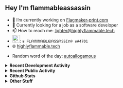 ## Hey I'm flammableassassin

- 🔭 I’m currently working on [Flagmaker-print.com](https://flagmaker-print.com)
- 🌱  Currently looking for a job as a software developer
- 📫 How to reach me: [lighter@highlyflammable.tech](mailto:lighter@highlyflammable.tech?subject=Hello)
- <img src="https://discord.com/assets/2c21aeda16de354ba5334551a883b481.png" alt="drawing" width="25"/>: `♛ ᖴᒪᗩᙏᙏᗩᙖᒪᙓᗩSSᗩSSIᑎ® ♛#4701`
- 🌐 [highlyflammable.tech](https://highlyflammable.tech)

<!--START_SECTION:randomWord-->
- Random word of the day: [autoallogamous](https://www.wordnik.com/words/autoallogamous)
<!--END_SECTION:randomWord-->

<details>
  <summary><b>Recent Development Activity</b></summary>
  Doesn't record in dev containers
    <br> 
  
  <!--START_SECTION:waka-->

```text
JavaScript                 7 hrs 59 mins   ██████████████████████▓░░   90.42 %
Docker                     17 mins         ▓░░░░░░░░░░░░░░░░░░░░░░░░   03.23 %
JSON                       16 mins         ▓░░░░░░░░░░░░░░░░░░░░░░░░   03.20 %
TypeScript                 7 mins          ▒░░░░░░░░░░░░░░░░░░░░░░░░   01.45 %
Other                      4 mins          ▒░░░░░░░░░░░░░░░░░░░░░░░░   00.94 %
```

<!--END_SECTION:waka-->

</details>

<details>
  <summary><b>Recent Public Activity</b></summary>
    <br>

  <!--START_SECTION:activity-->
1. ❗️ Closed issue [#56](https://github.com/flamableassassin/status/issues/56) in [flamableassassin/status](https://github.com/flamableassassin/status)
2. 🗣 Commented on [#56](https://github.com/flamableassassin/status/issues/56) in [flamableassassin/status](https://github.com/flamableassassin/status)
3. ❗️ Opened issue [#56](https://github.com/flamableassassin/status/issues/56) in [flamableassassin/status](https://github.com/flamableassassin/status)
4. 🗣 Commented on [#33](https://github.com/Flagmaker-Print/status/issues/33) in [Flagmaker-Print/status](https://github.com/Flagmaker-Print/status)
5. 🗣 Commented on [#33](https://github.com/Flagmaker-Print/status/issues/33) in [Flagmaker-Print/status](https://github.com/Flagmaker-Print/status)
  <!--END_SECTION:activity-->

</details>

<details>
  <summary><b>Github Stats</b></summary>
    <br>
    <p align="center">
      <img width="48%" src="https://github-readme-stats.vercel.app/api?username=flamableassassin&count_private=true&show_icons=true&theme=radical"/>
      <img width="48%" src="https://github-readme-streak-stats.herokuapp.com?user=flamableassassin&theme=neon-dark"/>
    </p>
  
</details>

<details>
  <summary><b>Other Stuff</b></summary>
  <br>
<a href="https://www.abuseipdb.com/user/67633" title="AbuseIPDB" alt="AbuseIPDB Contributor Badge">
	<img src="https://www.abuseipdb.com/contributor/67633.svg" style="width: 180px;">
</a>
  
</details>

